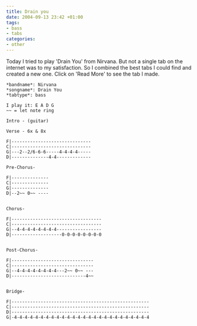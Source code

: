 ```yaml
---
title: Drain you
date: 2004-09-13 23:42 +01:00
tags:
- bass
- tabs
categories:
- other
---
```

Today I tried to play 'Drain You' from Nirvana. But not a single tab on the internet was to my satisfaction. So I combined the best tabs I could find and created a new one.
Click on 'Read More' to see the tab I made.

```
*bandname*: Nirvana
*songname*: Drain You
*tabtype*: bass

I play it: E A D G
~~ = let note ring

Intro - (guitar)

Verse - 6x & 8x

F|------------------------------
C|------------------------------
G|---2--2/6-6-6-----4-4-4-4-----
D|--------------4-4-------------

Pre-Chorus-

F|--------------
C|--------------
G|--------------
D|--2~~ 0~~ ----


Chorus-

F|----------------------------------
C|----------------------------------
G|--4-4-4-4-4-4-4-4-----------------
D|-------------------0-0-0-0-0-0-0-0


Post-Chorus-

F|-------------------------------
C|-------------------------------
G|--4-4-4-4-4-4-4-4---2~~ 0~~ ---
D|----------------------------4~~


Bridge-

F|----------------------------------------------------
C|----------------------------------------------------
D|----------------------------------------------------
G|-4-4-4-4-4-4-4-4-4-4-4-4-4-4-4-4-4-4-4-4-4-4-4-4-4-4
```